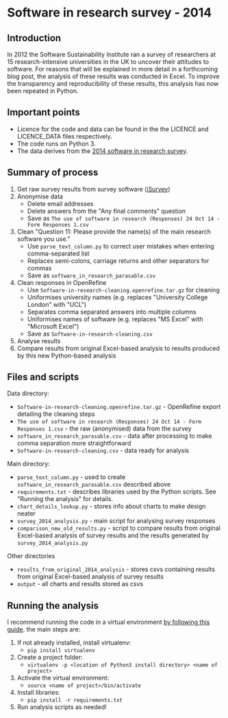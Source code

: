 # Software in research survey - 2014

## Introduction

In 2012 the Software Sustainability Institute ran a survey of researchers at 15 research-intensive universities in the UK to uncover their attitudes to software. For reasons that will be explained in more detail in a forthcoming blog post, the analysis of these results was conducted in Excel. To improve the transparency and reproducibility of these results, this analysis has now been repeated in Python.

## Important points

* Licence for the code and data can be found in the the LICENCE and LICENCE_DATA files respectively.
* The code runs on Python 3.
* The data derives from the [2014 software in research survey](http://dx.doi.org/10.5281/zenodo.14809).

## Summary of process

1. Get raw survey results from survey software ([iSurvey](https://www.isurvey.soton.ac.uk/))
1. Anonymise data
    * Delete email addresses
    * Delete answers from the "Any final comments" question
    * Save as ```The use of software in research (Responses) 24 Oct 14 - Form Responses 1.csv```
1. Clean "Question 11: Please provide the name(s) of the main research software you use."
    * Use ```parse_text_column.py``` to correct user mistakes when entering comma-separated list
    * Replaces semi-colons, carriage returns and other separators for commas
    * Save as ```software_in_research_parasable.csv```
1. Clean responses in OpenRefine
    * Use ```Software-in-research-cleaning.openrefine.tar.gz``` for cleaning
    * Uniformises university names (e.g. replaces "University College London" with "UCL")
    * Separates comma separated answers into multiple columns
    * Uniformises names of software (e.g. replaces "MS Excel" with "Microsoft Excel")
    * Save as ```Software-in-research-cleaning.csv```
1. Analyse results
1. Compare results from original Excel-based analysis to results produced by this new Python-based analysis
 
## Files and scripts

Data directory:
* ```Software-in-research-cleaning.openrefine.tar.gz``` - OpenRefine export detailing the cleaning steps
* ```The use of software in research (Responses) 24 Oct 14 - Form Responses 1.csv``` - the raw (anonymised) data from the survey
* ```software_in_research_parasable.csv``` - data after processing to make comma separation more straightforward
* ```Software-in-research-cleaning.csv``` - data ready for analysis

Main directory:
* ```parse_text_column.py``` - used to create ```software_in_research_parasable.csv``` described above
* ```requirements.txt``` - describes libraries used by the Python scripts. See "Running the analysis" for details.
* ```chart_details_lookup.py``` - stores info about charts to make design neater
* ```survey_2014_analysis.py``` - main script for analysing survey responses
* ```comparison_new_old_results.py``` - script to compare results from original Excel-based analysis of survey results and the results generated by ```survey_2014_analysis.py```

Other directories
* ```results_from_original_2014_analysis``` - stores csvs containing results from original Excel-based analysis of survey results
* ```output``` - all charts and results stored as csvs

## Running the analysis

I recommend running the code in a virtual environment [by following this guide](http://docs.python-guide.org/en/latest/dev/virtualenvs/). the main steps are:

1. If not already installed, install virtualenv:
   * ```pip install virtualenv```
1. Create a project folder:
   * ```virtualenv -p <location of Python3 install directory> <name of project>```
1. Activate the virtual environment:
   * ```source <name of project>/bin/activate ```
1. Install libraries:
   * ```pip install -r requirements.txt ```
1. Run analysis scripts as needed!



